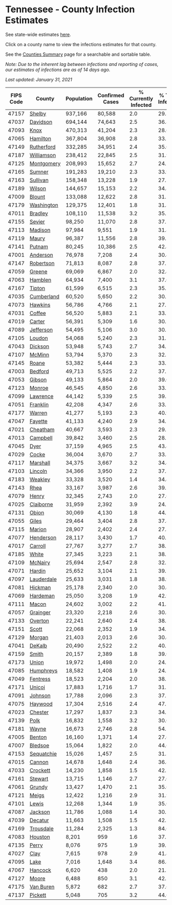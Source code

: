 # Tennessee - County Infection Estimates

See state-wide estimates [here](/infections/us-tn).

Click on a county name to view the infections estimates for that county.

See the [Counties Summary](/infections/summary-counties) page for a searchable and sortable table.

*Note: Due to the inherent lag between infections and reporting of cases, our estimates of infections are as of 14 days ago.*

*Last updated: January 31, 2021*

|   FIPS Code |                   County |   Population |   Confirmed Cases |   % Currently Infected |   % Total Infected |
|-------------|--------------------------|--------------|-------------------|------------------------|--------------------|
|       47157 |         [Shelby](shelby) |      937,166 |            80,588 |                    2.0 |               29.3 |
|       47037 |     [Davidson](davidson) |      694,144 |            74,643 |                    2.5 |               36.8 |
|       47093 |             [Knox](knox) |      470,313 |            41,204 |                    2.3 |               28.6 |
|       47065 |     [Hamilton](hamilton) |      367,804 |            36,908 |                    2.8 |               33.1 |
|       47149 | [Rutherford](rutherford) |      332,285 |            34,951 |                    2.4 |               35.0 |
|       47187 | [Williamson](williamson) |      238,412 |            22,845 |                    2.5 |               31.9 |
|       47125 | [Montgomery](montgomery) |      208,993 |            15,652 |                    2.7 |               24.5 |
|       47165 |         [Sumner](sumner) |      191,283 |            19,210 |                    2.3 |               33.9 |
|       47163 |     [Sullivan](sullivan) |      158,348 |            13,228 |                    1.9 |               27.1 |
|       47189 |         [Wilson](wilson) |      144,657 |            15,153 |                    2.2 |               34.8 |
|       47009 |         [Blount](blount) |      133,088 |            12,622 |                    2.8 |               31.1 |
|       47179 | [Washington](washington) |      129,375 |            12,401 |                    1.8 |               31.3 |
|       47011 |       [Bradley](bradley) |      108,110 |            11,538 |                    3.2 |               35.1 |
|       47155 |         [Sevier](sevier) |       98,250 |            11,070 |                    2.8 |               37.2 |
|       47113 |       [Madison](madison) |       97,984 |             9,551 |                    1.9 |               31.8 |
|       47119 |           [Maury](maury) |       96,387 |            11,556 |                    2.8 |               39.1 |
|       47141 |         [Putnam](putnam) |       80,245 |            10,386 |                    2.5 |               42.8 |
|       47001 |     [Anderson](anderson) |       76,978 |             7,208 |                    2.4 |               30.4 |
|       47147 |   [Robertson](robertson) |       71,813 |             8,087 |                    2.8 |               37.7 |
|       47059 |         [Greene](greene) |       69,069 |             6,867 |                    2.0 |               32.4 |
|       47063 |       [Hamblen](hamblen) |       64,934 |             7,400 |                    3.1 |               37.6 |
|       47167 |         [Tipton](tipton) |       61,599 |             6,515 |                    2.3 |               35.2 |
|       47035 | [Cumberland](cumberland) |       60,520 |             5,650 |                    2.2 |               30.7 |
|       47073 |       [Hawkins](hawkins) |       56,786 |             4,766 |                    2.1 |               27.1 |
|       47031 |         [Coffee](coffee) |       56,520 |             5,883 |                    2.1 |               33.7 |
|       47019 |         [Carter](carter) |       56,391 |             5,309 |                    1.6 |               30.7 |
|       47089 |   [Jefferson](jefferson) |       54,495 |             5,106 |                    3.0 |               30.5 |
|       47105 |         [Loudon](loudon) |       54,068 |             5,240 |                    2.3 |               31.7 |
|       47043 |       [Dickson](dickson) |       53,948 |             5,743 |                    2.7 |               34.7 |
|       47107 |         [McMinn](mcminn) |       53,794 |             5,370 |                    2.3 |               32.5 |
|       47145 |           [Roane](roane) |       53,382 |             5,444 |                    2.3 |               33.2 |
|       47003 |       [Bedford](bedford) |       49,713 |             5,525 |                    2.2 |               37.2 |
|       47053 |         [Gibson](gibson) |       49,133 |             5,864 |                    2.0 |               39.0 |
|       47123 |         [Monroe](monroe) |       46,545 |             4,850 |                    2.6 |               33.7 |
|       47099 |     [Lawrence](lawrence) |       44,142 |             5,339 |                    2.5 |               39.3 |
|       47051 |     [Franklin](franklin) |       42,208 |             4,347 |                    2.6 |               33.5 |
|       47177 |         [Warren](warren) |       41,277 |             5,193 |                    2.3 |               40.9 |
|       47047 |       [Fayette](fayette) |       41,133 |             4,240 |                    2.9 |               34.1 |
|       47021 |     [Cheatham](cheatham) |       40,667 |             3,593 |                    2.3 |               29.2 |
|       47013 |     [Campbell](campbell) |       39,842 |             3,460 |                    2.5 |               28.1 |
|       47045 |             [Dyer](dyer) |       37,159 |             4,965 |                    2.5 |               43.4 |
|       47029 |           [Cocke](cocke) |       36,004 |             3,670 |                    2.7 |               33.3 |
|       47117 |     [Marshall](marshall) |       34,375 |             3,667 |                    3.2 |               34.4 |
|       47103 |       [Lincoln](lincoln) |       34,366 |             3,950 |                    2.2 |               37.3 |
|       47183 |       [Weakley](weakley) |       33,328 |             3,520 |                    1.4 |               34.4 |
|       47143 |             [Rhea](rhea) |       33,167 |             3,987 |                    2.6 |               39.5 |
|       47079 |           [Henry](henry) |       32,345 |             2,743 |                    2.0 |               27.6 |
|       47025 |   [Claiborne](claiborne) |       31,959 |             2,392 |                    3.9 |               24.2 |
|       47131 |           [Obion](obion) |       30,069 |             4,130 |                    1.8 |               44.7 |
|       47055 |           [Giles](giles) |       29,464 |             3,404 |                    2.8 |               37.8 |
|       47115 |         [Marion](marion) |       28,907 |             2,402 |                    2.4 |               27.3 |
|       47077 |   [Henderson](henderson) |       28,117 |             3,430 |                    1.7 |               40.2 |
|       47017 |       [Carroll](carroll) |       27,767 |             3,277 |                    2.7 |               38.1 |
|       47185 |           [White](white) |       27,345 |             3,223 |                    2.1 |               38.2 |
|       47109 |       [McNairy](mcnairy) |       25,694 |             2,547 |                    2.8 |               32.2 |
|       47071 |         [Hardin](hardin) |       25,652 |             3,104 |                    2.1 |               39.7 |
|       47097 | [Lauderdale](lauderdale) |       25,633 |             3,031 |                    1.8 |               38.9 |
|       47081 |       [Hickman](hickman) |       25,178 |             2,340 |                    2.0 |               30.4 |
|       47069 |     [Hardeman](hardeman) |       25,050 |             3,208 |                    1.9 |               42.9 |
|       47111 |           [Macon](macon) |       24,602 |             3,002 |                    2.2 |               41.3 |
|       47057 |     [Grainger](grainger) |       23,320 |             2,218 |                    2.6 |               30.8 |
|       47133 |       [Overton](overton) |       22,241 |             2,640 |                    2.4 |               38.3 |
|       47151 |           [Scott](scott) |       22,068 |             2,352 |                    1.9 |               34.5 |
|       47129 |         [Morgan](morgan) |       21,403 |             2,013 |                    2.6 |               30.4 |
|       47041 |         [DeKalb](dekalb) |       20,490 |             2,522 |                    2.2 |               40.5 |
|       47159 |           [Smith](smith) |       20,157 |             2,389 |                    1.8 |               39.0 |
|       47173 |           [Union](union) |       19,972 |             1,498 |                    2.0 |               24.1 |
|       47085 |   [Humphreys](humphreys) |       18,582 |             1,408 |                    1.9 |               24.5 |
|       47049 |     [Fentress](fentress) |       18,523 |             2,204 |                    2.0 |               38.1 |
|       47171 |         [Unicoi](unicoi) |       17,883 |             1,716 |                    1.7 |               31.5 |
|       47091 |       [Johnson](johnson) |       17,788 |             2,096 |                    2.3 |               37.7 |
|       47075 |       [Haywood](haywood) |       17,304 |             2,516 |                    2.4 |               47.5 |
|       47023 |       [Chester](chester) |       17,297 |             1,837 |                    2.3 |               34.5 |
|       47139 |             [Polk](polk) |       16,832 |             1,558 |                    3.2 |               30.0 |
|       47181 |           [Wayne](wayne) |       16,673 |             2,746 |                    2.8 |               54.1 |
|       47005 |         [Benton](benton) |       16,160 |             1,371 |                    1.4 |               27.6 |
|       47007 |       [Bledsoe](bledsoe) |       15,064 |             1,822 |                    2.0 |               44.6 |
|       47153 | [Sequatchie](sequatchie) |       15,026 |             1,457 |                    2.5 |               31.3 |
|       47015 |         [Cannon](cannon) |       14,678 |             1,648 |                    2.4 |               36.8 |
|       47033 |     [Crockett](crockett) |       14,230 |             1,858 |                    1.5 |               42.7 |
|       47161 |       [Stewart](stewart) |       13,715 |             1,146 |                    2.7 |               27.0 |
|       47061 |         [Grundy](grundy) |       13,427 |             1,470 |                    2.1 |               35.6 |
|       47121 |           [Meigs](meigs) |       12,422 |             1,216 |                    2.9 |               31.9 |
|       47101 |           [Lewis](lewis) |       12,268 |             1,344 |                    1.9 |               35.0 |
|       47087 |       [Jackson](jackson) |       11,786 |             1,088 |                    1.4 |               30.1 |
|       47039 |       [Decatur](decatur) |       11,663 |             1,508 |                    1.5 |               42.1 |
|       47169 |   [Trousdale](trousdale) |       11,284 |             2,325 |                    1.3 |               84.6 |
|       47083 |       [Houston](houston) |        8,201 |               959 |                    1.6 |               37.7 |
|       47135 |           [Perry](perry) |        8,076 |               975 |                    1.9 |               39.5 |
|       47027 |             [Clay](clay) |        7,615 |               978 |                    2.9 |               41.4 |
|       47095 |             [Lake](lake) |        7,016 |             1,648 |                    3.4 |               86.8 |
|       47067 |       [Hancock](hancock) |        6,620 |               438 |                    2.0 |               21.7 |
|       47127 |           [Moore](moore) |        6,488 |               850 |                    3.1 |               42.2 |
|       47175 |   [Van Buren](van-buren) |        5,872 |               682 |                    2.7 |               37.6 |
|       47137 |       [Pickett](pickett) |        5,048 |               705 |                    3.2 |               44.6 |